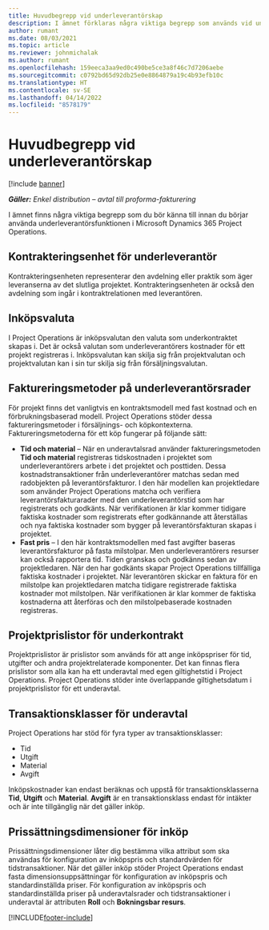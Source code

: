 ```yaml
---
title: Huvudbegrepp vid underleverantörskap
description: I ämnet förklaras några viktiga begrepp som används vid underleverantörskap i Microsoft Dynamics 365 Project Operations.
author: rumant
ms.date: 08/03/2021
ms.topic: article
ms.reviewer: johnmichalak
ms.author: rumant
ms.openlocfilehash: 159eeca3aa9ed0c490be5ce3a8f46c7d7206aebe
ms.sourcegitcommit: c0792bd65d92db25e0e8864879a19c4b93efb10c
ms.translationtype: HT
ms.contentlocale: sv-SE
ms.lasthandoff: 04/14/2022
ms.locfileid: "8578179"
---
```

# <a name="key-concepts-in-subcontracting"></a>Huvudbegrepp vid underleverantörskap

[!include [banner](../../includes/dataverse-preview.md)]

_**Gäller:** Enkel distribution – avtal till proforma-fakturering_

I ämnet finns några viktiga begrepp som du bör känna till innan du börjar använda underleverantörsfunktionen i Microsoft Dynamics 365 Project Operations.

## <a name="contracting-unit-on-the-subcontract"></a>Kontrakteringsenhet för underleverantör

Kontrakteringsenheten representerar den avdelning eller praktik som äger leveranserna av det slutliga projektet. Kontrakteringsenheten är också den avdelning som ingår i kontraktrelationen med leverantören.

## <a name="purchase-currency"></a>Inköpsvaluta

I Project Operations är inköpsvalutan den valuta som underkontraktet skapas i. Det är också valutan som underleverantörers kostnader för ett projekt registreras i. Inköpsvalutan kan skilja sig från projektvalutan och projektvalutan kan i sin tur skilja sig från försäljningsvalutan.

## <a name="billing-methods-on-subcontract-lines"></a>Faktureringsmetoder på underleverantörsrader

För projekt finns det vanligtvis en kontraktsmodell med fast kostnad och en förbrukningsbaserad modell. Project Operations stöder dessa faktureringsmetoder i försäljnings- och köpkontexterna. Faktureringsmetoderna för ett köp fungerar på följande sätt:

- **Tid och material** – När en underavtalsrad använder faktureringsmetoden **Tid och material** registreras tidskostnaden i projektet som underleverantörers arbete i det projektet och posttiden. Dessa kostnadstransaktioner från underleverantörer matchas sedan med radobjekten på leverantörsfakturor. I den här modellen kan projektledare som använder Project Operations matcha och verifiera leverantörsfakturarader med den underleverantörstid som har registrerats och godkänts. När verifikationen är klar kommer tidigare faktiska kostnader som registrerats efter godkännande att återställas och nya faktiska kostnader som bygger på leverantörsfakturan skapas i projektet.
- **Fast pris** – I den här kontraktsmodellen med fast avgifter baseras leverantörsfakturor på fasta milstolpar. Men underleverantörers resurser kan också rapportera tid. Tiden granskas och godkänns sedan av projektledaren. När den har godkänts skapar Project Operations tillfälliga faktiska kostnader i projektet. När leverantören skickar en faktura för en milstolpe kan projektledaren matcha tidigare registrerade faktiska kostnader mot milstolpen. När verifikationen är klar kommer de faktiska kostnaderna att återföras och den milstolpebaserade kostnaden registreras.

## <a name="project-price-lists-on-subcontracts"></a>Projektprislistor för underkontrakt

Projektprislistor är prislistor som används för att ange inköpspriser för tid, utgifter och andra projektrelaterade komponenter. Det kan finnas flera prislistor som alla kan ha ett underavtal med egen giltighetstid i Project Operations. Project Operations stöder inte överlappande giltighetsdatum i projektprislistor för ett underavtal.

## <a name="transaction-classes-on-subcontracts"></a>Transaktionsklasser för underavtal

Project Operations har stöd för fyra typer av transaktionsklasser:

- Tid
- Utgift
- Material
- Avgift

Inköpskostnader kan endast beräknas och uppstå för transaktionsklasserna **Tid**, **Utgift** och **Material**. **Avgift** är en transaktionsklass endast för intäkter och är inte tillgänglig när det gäller inköp.

## <a name="purchase-pricing-dimensions"></a>Prissättningsdimensioner för inköp

Prissättningsdimensioner låter dig bestämma vilka attribut som ska användas för konfiguration av inköpspris och standardvärden för tidstransaktioner. När det gäller inköp stöder Project Operations endast fasta dimensionsuppsättningar för konfiguration av inköpspris och standardinställda priser. För konfiguration av inköpspris och standardinställda priser på underavtalsrader och tidstransaktioner i underavtal är attributen **Roll** och **Bokningsbar resurs**.

[!INCLUDE[footer-include](../../includes/footer-banner.md)]
